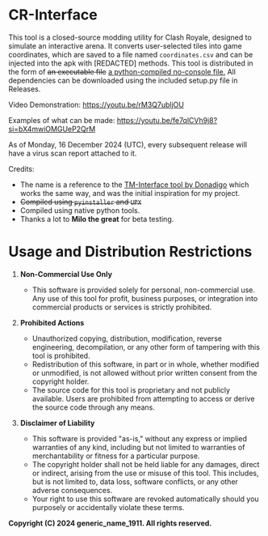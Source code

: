 # CR-Interface

This tool is a closed-source modding utility for Clash Royale, designed to simulate an interactive arena. It converts user-selected tiles into game coordinates, which are saved to a file named `coordinates.csv` and can be injected into the apk with [REDACTED] methods.
This tool is distributed in the form of ~~an executable file~~ [a python-compiled no-console file.](https://docs.python.org/2/using/windows.html#executing-scripts) 
All dependencies can be downloaded using the included setup.py file in Releases.

Video Demonstration: https://youtu.be/rM3Q7ubljOU

Examples of what can be made: https://youtu.be/fe7qlCVh9j8?si=bX4mwiOMGUeP2QrM

As of Monday, 16 December 2024 (UTC), every subsequent release will have a virus scan report attached to it.

Credits:
   - The name is a reference to the [TM-Interface tool by Donadigo](https://donadigo.com/tminterface/) which works the same way, and was the initial inspiration for my project.
   - ~~Compiled using `pyinstaller` and `UPX`~~
   - Compiled using native python tools.
   - Thanks a lot to **Milo the great** for beta testing.

# Usage and Distribution Restrictions  

1. **Non-Commercial Use Only**  
   - This software is provided solely for personal, non-commercial use. Any use of this tool for profit, business purposes, or integration into commercial products or services is strictly prohibited.  

2. **Prohibited Actions**  
   - Unauthorized copying, distribution, modification, reverse engineering, decompilation, or any other form of tampering with this tool is prohibited.  
   - Redistribution of this software, in part or in whole, whether modified or unmodified, is not allowed without prior written consent from the copyright holder.   
   - The source code for this tool is proprietary and not publicly available. Users are prohibited from attempting to access or derive the source code through any means.  

3. **Disclaimer of Liability**  
   - This software is provided "as-is," without any express or implied warranties of any kind, including but not limited to warranties of merchantability or fitness for a particular purpose.  
   - The copyright holder shall not be held liable for any damages, direct or indirect, arising from the use or misuse of this tool. This includes, but is not limited to, data loss, software conflicts, or any other adverse consequences.  
   - Your right to use this software are revoked automatically should you purposely or accidentally violate these terms.

 **Copyright (C) 2024 generic_name_1911. All rights reserved.**
